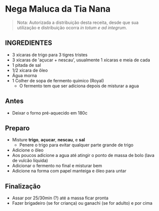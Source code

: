 # Nega Maluca da Tia Nana
> Nota: Autorizada a distribuição desta receita, desde que sua utilização e distribuição ocorra _in totum e ad integrum_.

## INGREDIENTES
- 3 xícaras de trigo para 3 tigres tristes
- 3 xícaras de 'açucar + nescau', usualmente 1 xícaras e meia de cada
- 1 pitada de sal
- 1/2 xícara de ôleo
- Água morna
- 1 Colher de sopa de fermento quimico (Royal)
    - O fermento tem que ser adiciona depois de misturar a agua   

## Antes
- Deixar o forno pré-aquecido em 180c

## Preparo
- Misture **trigo**, **açucar**, **nescau**, e **sal**
    - Penere o trigo para evitar qualquer parte grande de trigo 
- Adicione o ôleo
- Aos poucos adicione a agua até atingir o ponto de massa de bolo (lava de vulcão líquida)
- Adicionar o fermento no final e misturar bem
- Adicione na forma com papel manteiga e ôleo para untar

## Finalização
- Assar por 25/30min (?) até a massa ficar pronta
- Fazer brigadeiro (se for criança) ou ganachi (se for adulto) e por cima
